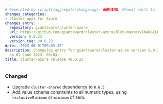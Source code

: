 ```yaml
---
# Generated by scripts/aggregate-changelogs. WARNING: Manual edits to this files will be overwritten.
changes_categories:
- Cluster apps for Azure
changes_entry:
  repository: giantswarm/cluster-azure
  url: https://github.com/giantswarm/cluster-azure/blob/master/CHANGELOG.md#0023---2023-06-01
  version: 0.0.23
  version_tag: v0.0.23
date: '2023-06-01T09:03:17'
description: Changelog entry for giantswarm/cluster-azure version 0.0.23, published
  on 01 June 2023, 09:03.
title: cluster-azure release v0.0.23
---
```


### Changed
- Upgrade `cluster-shared` dependency to `0.6.5`
- Add value schema constraints to all numeric types, using `exclusiveMinimum` or `minimum` of zero.
